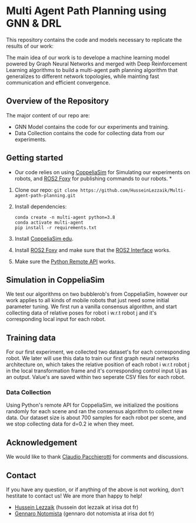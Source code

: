 # Multi Agent Path Planning using GNN & DRL

This repository contains the code and models necessary to replicate the results of our work:

The main idea of our work is to develope a machine learning model powered by Graph Neural Networks and merged with Deep Reinforcement Learning algorithms 
to build a multi-agent path planning algorithm that generalizes to different network topologies, while mainting fast communication and efficient convergence.

## Overview of the Repository

The major content of our repo are:

* GNN Model contains the code for our experiments and training.
* Data Collection contains the code for collecting data from our experiments.

## Getting started
* Our code relies on using [CoppeliaSim](https://www.coppeliarobotics.com/)  for Simulating our experiments on robots, and [ROS2 Foxy](https://docs.ros.org/en/foxy/index.html) for publishing commands to our robots. *

1.  Clone our repo: `git clone https://github.com/HusseinLezzaik/Multi-agent-path-planning.git`

2.  Install dependencies:
    ```
    conda create -n multi-agent python=3.8
    conda activate multi-agent
    pip install -r requirements.txt
    ```
    
3. Install [CoppeliaSim edu](https://www.coppeliarobotics.com/downloads).

4. Install [ROS2 Foxy](https://docs.ros.org/en/foxy/Installation.html) and make sure that the [ROS2 Interface](https://www.coppeliarobotics.com/helpFiles/en/ros2Interface.htm) works.

5. Make sure the [Python Remote API](https://www.coppeliarobotics.com/helpFiles/en/remoteApiFunctionsPython.htm) works.


## Simulation in CoppeliaSim 
We test our algorithms on two bubblerob's from CoppeliaSim, however our work applies to all kinds of mobile robots that just need some initial parameter tuning.
We first run a vanilla consensus algorithm, and start collecting data of relative poses for robot i w.r.t robot j and it's corresponding local input for each robot.

## Training data
For our first experiment, we collected two dataset's for each corresponding robot. We later will use this data to train our first graph neural networks architecture on, 
which takes the relative position of each robot i w.r.t robot j in the local transformation frame and it's corresponding control input Uj as an output. Value's are saved within two seperate 
CSV files for each robot. 

### Data Collection 
Using Python's remote API for CoppeliaSim, we initialized the positions randomly for each scene and ran the consensus algorithm to collect new data. Our dataset size is about 700 samples for each robot per scene,
and we stop collecting data for d=0.2 ie when they meet.

## Acknowledgement
We would like to thank [Claudio Pacchierotti](https://team.inria.fr/rainbow/team/claudio-pacchierotti/) for comments and discussions.

## Contact
If you have any question, or if anything of the above is not working, don't hestitate to contact us! We are more than happy to help!
* [Hussein Lezzaik](https://www.husseinlezzaik.com/) (hussein dot lezzaik at irisa dot fr)
* [Gennaro Notomista](https://www.gnotomista.com/) (gennaro dot notomista at irisa dot fr)
